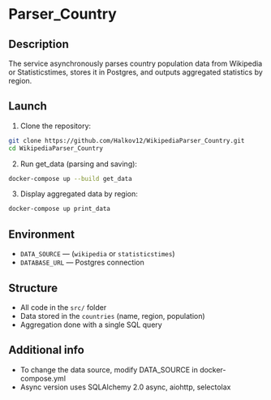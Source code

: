 # Parser_Country

## Description

The service asynchronously parses country population data from Wikipedia or Statisticstimes, stores it in Postgres, and outputs aggregated statistics by region.

## Launch

1. Clone the repository:

```bash
git clone https://github.com/Halkov12/WikipediaParser_Country.git
cd WikipediaParser_Country
```

2. Run get_data (parsing and saving):

```bash
docker-compose up --build get_data
```

3. Display aggregated data by region:

```bash
docker-compose up print_data
```

## Environment

- `DATA_SOURCE` — (`wikipedia` or `statisticstimes`)
- `DATABASE_URL` — Postgres connection


## Structure
- All code in the `src/` folder
- Data stored in the `countries` (name, region, population)
- Aggregation done with a single SQL query

## Additional info
- To change the data source, modify DATA_SOURCE in docker-compose.yml
- Async version uses SQLAlchemy 2.0 async, aiohttp, selectolax
